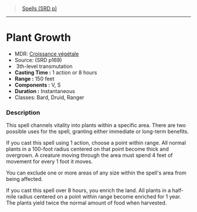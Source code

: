 ﻿---
!SpellItem
Family: SpellVO
Name: Plant Growth
Type: transmutation
Level: 3
CastingTime: 1 action or 8 hours
Range: 150 feet
Components: V, S
Duration: Instantaneous
Classes: Bard, Druid, Ranger
Source: (SRD p169)
AltName: '[Croissance végétale](hd_spells_croissance_vegetale.md)'
Id: spells_vo.md#plant-growth
ParentLink: spells_vo.md#spells-srd-p
ParentName: Spells (SRD p)
NameLevel: 1
Attributes:
  Name: Plant Growth
  Markdown: >+
    # <!--Name-->Plant Growth<!--/Name-->


    - MDR: <!--AltName-->[Croissance végétale](hd_spells_croissance_vegetale.md)<!--/AltName-->

    - Source: <!--Source-->(SRD p169)<!--/Source-->

    -  <!--Level-->3<!--/Level-->th-level <!--Type-->transmutation<!--/Type-->

    - **Casting Time :** <!--CastingTime-->1 action or 8 hours<!--/CastingTime-->

    - **Range :** <!--Range-->150 feet<!--/Range-->

    - **Components :** <!--Components-->V, S<!--/Components-->

    - **Duration :** <!--Duration-->Instantaneous<!--/Duration-->

    - Classes: <!--Classes-->Bard, Druid, Ranger<!--/Classes-->


    ### Description


    This spell channels vitality into plants within a specific area. There are two possible uses for the spell, granting either immediate or long-term benefits.


    If you cast this spell using 1 action, choose a point within range. All normal plants in a 100-foot radius centered on that point become thick and overgrown. A creature moving through the area must spend 4 feet of movement for every 1 foot it moves.


    You can exclude one or more areas of any size within the spell's area from being affected.


    If you cast this spell over 8 hours, you enrich the land. All plants in a half-mile radius centered on a point within range become enriched for 1 year. The plants yield twice the normal amount of food when harvested.

  AltName: '[Croissance végétale](hd_spells_croissance_vegetale.md)'
  Source: (SRD p169)
  Level: 3
  Type: transmutation
  CastingTime: 1 action or 8 hours
  Range: 150 feet
  Components: V, S
  Duration: Instantaneous
  Classes: Bard, Druid, Ranger
AttributesDictionary: >+
  Name: Plant Growth

  Markdown: >+

    # <!--Name-->Plant Growth<!--/Name-->





    - MDR: <!--AltName-->[Croissance végétale](hd_spells_croissance_vegetale.md)<!--/AltName-->



    - Source: <!--Source-->(SRD p169)<!--/Source-->



    -  <!--Level-->3<!--/Level-->th-level <!--Type-->transmutation<!--/Type-->



    - **Casting Time :** <!--CastingTime-->1 action or 8 hours<!--/CastingTime-->



    - **Range :** <!--Range-->150 feet<!--/Range-->



    - **Components :** <!--Components-->V, S<!--/Components-->



    - **Duration :** <!--Duration-->Instantaneous<!--/Duration-->



    - Classes: <!--Classes-->Bard, Druid, Ranger<!--/Classes-->





    ### Description





    This spell channels vitality into plants within a specific area. There are two possible uses for the spell, granting either immediate or long-term benefits.





    If you cast this spell using 1 action, choose a point within range. All normal plants in a 100-foot radius centered on that point become thick and overgrown. A creature moving through the area must spend 4 feet of movement for every 1 foot it moves.





    You can exclude one or more areas of any size within the spell's area from being affected.





    If you cast this spell over 8 hours, you enrich the land. All plants in a half-mile radius centered on a point within range become enriched for 1 year. The plants yield twice the normal amount of food when harvested.



  AltName: '[Croissance végétale](hd_spells_croissance_vegetale.md)'

  Source: (SRD p169)

  Level: 3

  Type: transmutation

  CastingTime: 1 action or 8 hours

  Range: 150 feet

  Components: V, S

  Duration: Instantaneous

  Classes: Bard, Druid, Ranger

---
> [Spells (SRD p)](srd_spells.md)

---

# Plant Growth

- MDR: [Croissance végétale](hd_spells_croissance_vegetale.md)
- Source: (SRD p169)
-  3th-level transmutation
- **Casting Time :** 1 action or 8 hours
- **Range :** 150 feet
- **Components :** V, S
- **Duration :** Instantaneous
- Classes: Bard, Druid, Ranger

### Description

This spell channels vitality into plants within a specific area. There are two possible uses for the spell, granting either immediate or long-term benefits.

If you cast this spell using 1 action, choose a point within range. All normal plants in a 100-foot radius centered on that point become thick and overgrown. A creature moving through the area must spend 4 feet of movement for every 1 foot it moves.

You can exclude one or more areas of any size within the spell's area from being affected.

If you cast this spell over 8 hours, you enrich the land. All plants in a half-mile radius centered on a point within range become enriched for 1 year. The plants yield twice the normal amount of food when harvested.

